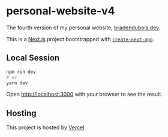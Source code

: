 # personal-website-v4

The fourth version of my personal website, [bradendubois.dev](https://bradendubois.dev).

This is a [Next.js](https://nextjs.org/) project bootstrapped with [`create-next-app`](https://github.com/vercel/next.js/tree/canary/packages/create-next-app).

## Local Session

```bash
npm run dev
# or
yarn dev
```

Open [http://localhost:3000](http://localhost:3000) with your browser to see the result.

## Hosting

This project is hosted by [Vercel](https://vercel.com/).

